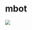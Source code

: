 # mbot

![](http://vignette1.wikia.nocookie.net/pirates/images/8/80/CaptainHookDisneyParksBlog.jpg/revision/latest?cb=20140408090559)
